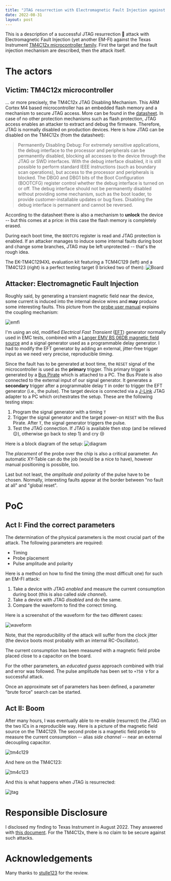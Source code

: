 ```yaml
---
title: "JTAG resurrection with Electromagnetic Fault Injection against the Texas Instrument TM4C12x microcontroller family."
date: 2022-08-31
layout: post
---
```


<link rel="stylesheet" href="/assets/style.css">

This is a description of a successful JTAG resurrection :ghost: attack with Electromagnetic Fault Injection (yet another EM-FI) against the Texas Instrument [TM4C12x microcontroller family](https://www.ti.com/microcontrollers-mcus-processors/arm-based-microcontrollers/arm-cortex-m4-mcus/overview.html). First the target and the fault injection mechanism are described, then the attack itself.

# The actors

## Victim: TM4C12x microcontroller

... or more precisely, the TM4C12x JTAG Disabling Mechanism. This ARM Cortex M4 based microcontroller has an embedded flash memory and a mechanism to secure JTAG access. More can be found in the [datasheet](https://www.ti.com/lit/ds/symlink/tm4c129encpdt.pdf). In case of no other protection mechanisms such as flash protection, JTAG access enables an attacker to extract and debug the firmware. Therefore, JTAG is normally disabled on production devices. Here is how JTAG can be disabled on the TM4C12x (from the datasheet):

> Permanently Disabling Debug: For extremely sensitive applications, the debug interface to the processor and peripherals can be permanently disabled, blocking all accesses to the device through the JTAG or SWD interfaces. With the debug interface disabled, it is still possible to perform standard IEEE instructions (such as boundary scan operations), but access to the processor and peripherals is blocked. The DBG0 and DBG1 bits of the Boot Configuration (BOOTCFG) register control whether the debug interface is turned on or off. The debug interface should not be permanently disabled without providing some mechanism, such as the boot loader, to provide customer-installable updates or bug fixes. Disabling the debug interface is permanent and cannot be reversed.

According to the datasheet there is also a mechanism to **unlock** the device -- but this comes at a price: in this case the flash memory is completely erased.

During each boot time, the `BOOTCFG` register is read and JTAG protection is enabled. If an attacker manages to induce some internal faults during boot and change some branches, JTAG may be left unprotected -- that's the rough idea.  

The EK-TM4C1294XL evaluation kit featuring a TCM4C129 (left) and a TM4C123 (right) is a perfect testing target (I bricked two of them):
![Board](https://raw.githubusercontent.com/veganmosfet/EMFI-TI-TM4C12x/main/pictures/ek-tm4c1294xl_tm4c1294_connected_launchpad_top_view.jpg)

## Attacker: Electromagnetic Fault Injection

Roughly said, by generating a transient magnetic field near the device, some current is induced into the internal device wires and **may** produce some interesting faults. This picture from the [probe user manual](https://www.langer-emv.de/fileadmin/2020.06.17%20H5-IC%20set%20user%20manual.pdf) explains the coupling mechanism:

![emfi](https://raw.githubusercontent.com/veganmosfet/EMFI-TI-TM4C12x/main/pictures/emfi.png)

I'm using an old, modified *Electrical Fast Transient* ([EFT](https://transientspecialists.com/blogs/blog/electrical-fast-transient-burst-iec-61000-4-4)) generator normally used in EMC tests, combined with a [Langer EMV BS 06DB magnetic field source](https://www.langer-emv.de/en/product/eft-coupling/55/h4-ic-set-eft-burst-magnetic-field-source/429/bs-06db-s-eft-burst-magnetic-field-source/430) and a signal generator used as a programmable delay generator. I had to modify the EFT generator by adding an external, jitter-free trigger input as we need very precise, reproducible *timing*.

Since the fault has to be generated at boot time, the `RESET` signal of the microcontroller is used as the **primary** trigger. This primary trigger is generated by a [Bus Pirate](http://dangerousprototypes.com/docs/Bus_Pirate) which is attached to a PC. The Bus Pirate is also connected to the external input of our signal generator. It generates a **secondary** trigger after a programmable delay `T` in order to trigger the EFT generator (i.e., the pulse). The target device is connected via a [J-Link](https://www.segger.com/products/debug-probes/j-link/) JTAG adapter to a PC which orchestrates the setup. These are the following testing steps:

1. Program the signal generator with a timing `T`
2. Trigger the signal generator and the target power-on `RESET` with the Bus Pirate. After `T`, the signal generator triggers the pulse.
3. Test the JTAG connection. If JTAG is available then stop (and be relieved :relieved:), otherwise go back to step 1) and cry :cry:

Here is a block diagram of the setup:
![diagram](https://raw.githubusercontent.com/veganmosfet/EMFI-TI-TM4C12x/main/pictures/setup_diagram.png)

The *placement* of the probe over the chip is also a critical parameter. An automatic XY-Table can do the job (would be a nice to have), however manual positioning is possible, too.

Last but not least, the *amplitude and polarity* of the pulse have to be chosen. Normally, interesting faults appear at the border between "no fault at all" and "global reset".

# PoC

## Act I: Find the correct parameters

The determination of the physical parameters is the most crucial part of the attack. The following parameters are required:

* Timing 
* Probe placement
* Pulse amplitude and polarity

Here is a method on how to find the timing (the most difficult one) for such an EM-FI attack:

1. Take a device with JTAG *enabled* and measure the current consumption during boot (this is also called *side channel*).
2. Take a device with JTAG *disabled* and do the same.
3. Compare the waveform to find the correct timing.

Here is a screenshot of the waveform for the two different cases:

![waveform](https://raw.githubusercontent.com/veganmosfet/EMFI-TI-TM4C12x/main/pictures/sca_shadow_bootcfg.png)

Note, that the reproducibility of the attack will suffer from the clock jitter (the device boots most probably with an internal RC-Oscillator).

The current consumption has been measured with a magnetic field probe placed close to a capacitor on the board.

For the other parameters, an *educated guess* approach combined with trial and error was followed. The pulse amplitude has been set to `+750 V` for a successful attack.

Once an approximate set of parameters has been defined, a parameter "brute force" search can be started.

## Act II: Boom

After many hours, I was eventually able to re-enable (resurrect) the JTAG on the two ICs in a reproducible way. Here is a picture of the magnetic field source on the TM4C129. The second probe is a magnetic field probe to measure the current consumption -- alias *side channel* -- near an external decoupling capacitor.

![tm4c129](https://raw.githubusercontent.com/veganmosfet/EMFI-TI-TM4C12x/main/pictures/tm4c129.png)

And here on the TM4C123:

![tm4c123](https://raw.githubusercontent.com/veganmosfet/EMFI-TI-TM4C12x/main/pictures/tm4c123.png)

And this is what happens when JTAG is resurrected:

![jtag](https://raw.githubusercontent.com/veganmosfet/EMFI-TI-TM4C12x/main/pictures/jtag.png)


# Responsible Disclosure

I disclosed my finding to Texas Instrument in August 2022. They answered with [this document](https://www.ti.com/lit/ml/swra739/swra739.pdf). For the TM4C12x, there is no claim to be secure against such attacks.

# Acknowledgements

Many thanks to [stulle123](https://github.com/stulle123) for the review.
